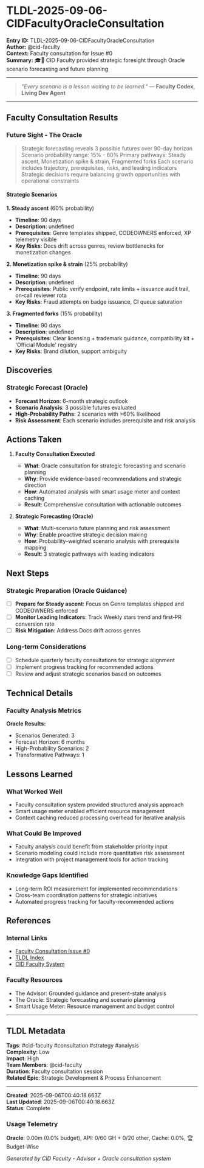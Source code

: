 # TLDL-2025-09-06-CIDFacultyOracleConsultation

**Entry ID:** TLDL-2025-09-06-CIDFacultyOracleConsultation  
**Author:** @cid-faculty  
**Context:** Faculty consultation for Issue #0  
**Summary:** 🎓📜 CID Faculty provided strategic foresight through Oracle scenario forecasting and future planning  

---

> *"Every scenario is a lesson waiting to be learned."* — **Faculty Codex, Living Dev Agent**

---

## Faculty Consultation Results

### Future Sight - The Oracle

> Strategic forecasting reveals 3 possible futures over 90-day horizon Scenario probability range: 15% - 60% Primary pathways: Steady ascent, Monetization spike & strain, Fragmented forks Each scenario includes trajectory, prerequisites, risks, and leading indicators Strategic decisions require balancing growth opportunities with operational constraints

#### Strategic Scenarios

**1. Steady ascent** (60% probability)
- **Timeline**: 90 days
- **Description**: undefined
- **Prerequisites**: Genre templates shipped, CODEOWNERS enforced, XP telemetry visible
- **Key Risks**: Docs drift across genres, review bottlenecks for monetization changes

**2. Monetization spike & strain** (25% probability)
- **Timeline**: 90 days
- **Description**: undefined
- **Prerequisites**: Public verify endpoint, rate limits + issuance audit trail, on‑call reviewer rota
- **Key Risks**: Fraud attempts on badge issuance, CI queue saturation

**3. Fragmented forks** (15% probability)
- **Timeline**: 90 days
- **Description**: undefined
- **Prerequisites**: Clear licensing + trademark guidance, compatibility kit + 'Official Module' registry
- **Key Risks**: Brand dilution, support ambiguity

## Discoveries

### Strategic Forecast (Oracle)
- **Forecast Horizon**: 6-month strategic outlook
- **Scenario Analysis**: 3 possible futures evaluated
- **High-Probability Paths**: 2 scenarios with >60% likelihood
- **Risk Assessment**: Each scenario includes prerequisite and risk analysis

## Actions Taken

1. **Faculty Consultation Executed**
   - **What**: Oracle consultation for strategic forecasting and scenario planning
   - **Why**: Provide evidence-based recommendations and strategic direction
   - **How**: Automated analysis with smart usage meter and context caching
   - **Result**: Comprehensive consultation with actionable outcomes

3. **Strategic Forecasting (Oracle)**
   - **What**: Multi-scenario future planning and risk assessment
   - **Why**: Enable proactive strategic decision making
   - **How**: Probability-weighted scenario analysis with prerequisite mapping
   - **Result**: 3 strategic pathways with leading indicators

## Next Steps

### Strategic Preparation (Oracle Guidance)
- [ ] **Prepare for Steady ascent**: Focus on Genre templates shipped and CODEOWNERS enforced
- [ ] **Monitor Leading Indicators**: Track Weekly stars trend and first‑PR conversion rate
- [ ] **Risk Mitigation**: Address Docs drift across genres

### Long-term Considerations
- [ ] Schedule quarterly faculty consultations for strategic alignment
- [ ] Implement progress tracking for recommended actions
- [ ] Review and adjust strategic scenarios based on outcomes

## Technical Details

### Faculty Analysis Metrics

**Oracle Results:**
- Scenarios Generated: 3
- Forecast Horizon: 6 months
- High-Probability Scenarios: 2
- Transformative Pathways: 1

## Lessons Learned

### What Worked Well
- Faculty consultation system provided structured analysis approach
- Smart usage meter enabled efficient resource management
- Context caching reduced processing overhead for iterative analysis

### What Could Be Improved
- Faculty analysis could benefit from stakeholder priority input
- Scenario modeling could include more quantitative risk assessment
- Integration with project management tools for action tracking

### Knowledge Gaps Identified
- Long-term ROI measurement for implemented recommendations
- Cross-team coordination patterns for strategic initiatives
- Automated progress tracking for faculty-recommended actions

## References

### Internal Links
- [Faculty Consultation Issue #0](https://github.com/jmeyer1980/living-dev-agent/issues/0)
- [TLDL Index](../index.md)
- [CID Faculty System](../../scripts/cid-faculty/)

### Faculty Resources
- The Advisor: Grounded guidance and present-state analysis
- The Oracle: Strategic forecasting and scenario planning
- Smart Usage Meter: Resource management and budget control

---

## TLDL Metadata

**Tags**: #cid-faculty #consultation #strategy #analysis  
**Complexity**: Low  
**Impact**: High  
**Team Members**: @cid-faculty  
**Duration**: Faculty consultation session  
**Related Epic**: Strategic Development & Process Enhancement  

---

**Created**: 2025-09-06T00:40:18.663Z  
**Last Updated**: 2025-09-06T00:40:18.663Z  
**Status**: Complete  

### Usage Telemetry

**Oracle**: 0.00m (0.0% budget), API: 0/60 GH + 0/20 other, Cache: 0.0%, 🏆 Budget-Wise

*Generated by CID Faculty - Advisor + Oracle consultation system*

